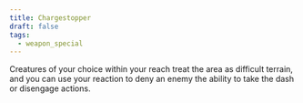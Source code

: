 ```yaml
---
title: Chargestopper
draft: false
tags:
  - weapon_special
---
```

Creatures of your choice within your reach treat the area as difficult terrain, and you can use your reaction to deny an enemy the ability to take the dash or disengage actions.